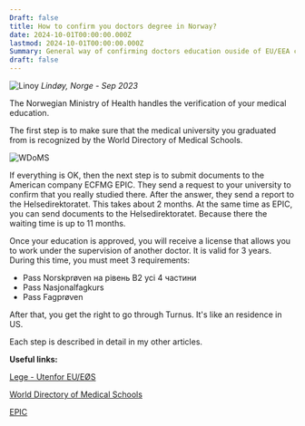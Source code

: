 ```yaml
---
Draft: false
title: How to confirm you doctors degree in Norway?
date: 2024-10-01T00:00:00.000Z
lastmod: 2024-10-01T00:00:00.000Z
Summary: General way of confirming doctors education ouside of EU/EEA country in Norway 
draft: false
---
```


![Linoy](/img/doctor-in-norway/lindoy.webp)
*Lindøy, Norge - Sep 2023*

The Norwegian Ministry of Health handles the verification of your medical education.

The first step is to make sure that the medical university you graduated from is recognized by the World Directory of Medical Schools.

![WDoMS](/img/doctor-in-norway/WDoMS.png)

If everything is OK, then the next step is to submit documents to the American company ECFMG EPIC. They send a request to your university to confirm that you really studied there. After the answer, they send a report to the Helsedirektoratet. This takes about 2 months. At the same time as EPIC, you can send documents to the Helsedirektoratet. Because there the waiting time is up to 11 months.

Once your education is approved, you will receive a license that allows you to work under the supervision of another doctor. It is valid for 3 years. During this time, you must meet 3 requirements:

* Pass Norskprøven на рівень B2 усі 4 частини
* Pass Nasjonalfagkurs
* Pass Fagprøven

After that, you get the right to go through Turnus. It's like an residence in US.

Each step is described in detail in my other articles.

**Useful links:**

[Lege - Utenfor EU/EØS](https://www.helsedirektoratet.no/tema/autorisasjon-og-spesialistutdanning/autorisasjon-og-lisens?path=15-3-2-lege-utenfor-eueos#:~:text=Du%20b%C3%B8r%20legge%20ved%20autorisasjon,om%20type%20stilling%20og%20arbeid.)

[World Directory of Medical Schools](https://search.wdoms.org/)

[EPIC](https://www.ecfmg.org/psv/instructions-norway.html)
